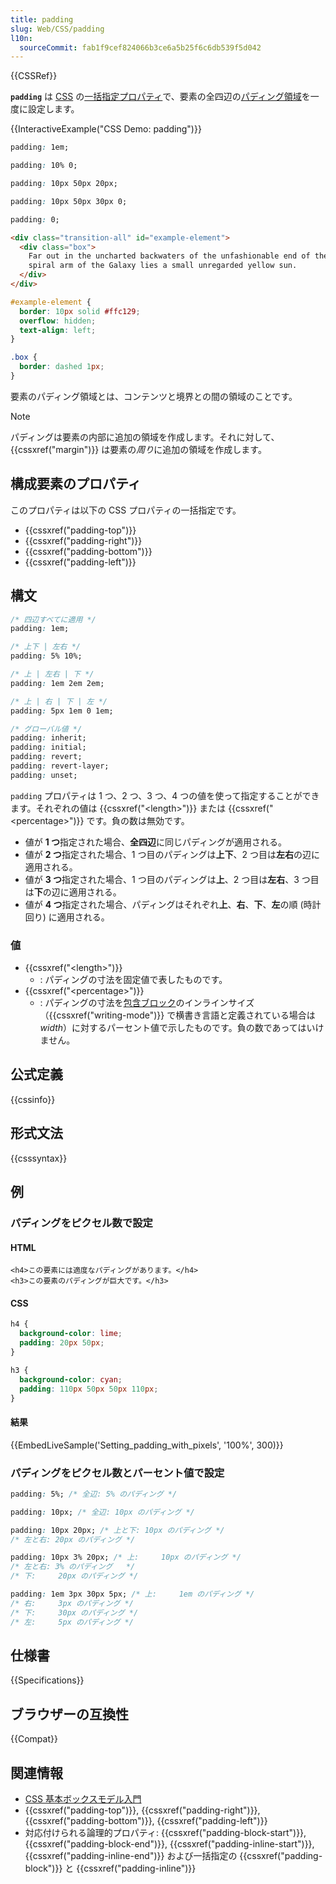 ```yaml
---
title: padding
slug: Web/CSS/padding
l10n:
  sourceCommit: fab1f9cef824066b3ce6a5b25f6c6db539f5d042
---
```


{{CSSRef}}

**`padding`** は [CSS](/ja/docs/Web/CSS) の[一括指定プロパティ](/ja/docs/Web/CSS/Shorthand_properties)で、要素の全四辺の[パディング領域](/ja/docs/Web/CSS/CSS_box_model/Introduction_to_the_CSS_box_model#パディング領域)を一度に設定します。

{{InteractiveExample("CSS Demo: padding")}}

```css interactive-example-choice
padding: 1em;
```

```css interactive-example-choice
padding: 10% 0;
```

```css interactive-example-choice
padding: 10px 50px 20px;
```

```css interactive-example-choice
padding: 10px 50px 30px 0;
```

```css interactive-example-choice
padding: 0;
```

```html interactive-example
<div class="transition-all" id="example-element">
  <div class="box">
    Far out in the uncharted backwaters of the unfashionable end of the western
    spiral arm of the Galaxy lies a small unregarded yellow sun.
  </div>
</div>
```

```css interactive-example
#example-element {
  border: 10px solid #ffc129;
  overflow: hidden;
  text-align: left;
}

.box {
  border: dashed 1px;
}
```

要素のパディング領域とは、コンテンツと境界との間の領域のことです。

> [!NOTE]
> パディングは要素の内部に追加の領域を作成します。それに対して、 {{cssxref("margin")}} は要素の*周り*に追加の領域を作成します。

## 構成要素のプロパティ

このプロパティは以下の CSS プロパティの一括指定です。

- {{cssxref("padding-top")}}
- {{cssxref("padding-right")}}
- {{cssxref("padding-bottom")}}
- {{cssxref("padding-left")}}

## 構文

```css
/* 四辺すべてに適用 */
padding: 1em;

/* 上下 | 左右 */
padding: 5% 10%;

/* 上 | 左右 | 下 */
padding: 1em 2em 2em;

/* 上 | 右 | 下 | 左 */
padding: 5px 1em 0 1em;

/* グローバル値 */
padding: inherit;
padding: initial;
padding: revert;
padding: revert-layer;
padding: unset;
```

`padding` プロパティは 1 つ、2 つ、3 つ、4 つの値を使って指定することができます。それぞれの値は {{cssxref("&lt;length&gt;")}} または {{cssxref("&lt;percentage&gt;")}} です。負の数は無効です。

- 値が **1 つ**指定された場合、**全四辺**に同じパディングが適用される。
- 値が **2 つ**指定された場合、1 つ目のパディングは**上下**、2 つ目は**左右**の辺に適用される。
- 値が **3 つ**指定された場合、1 つ目のパディングは**上**、2 つ目は**左右**、3 つ目は**下**の辺に適用される。
- 値が **4 つ**指定された場合、パディングはそれぞれ**上**、**右**、**下**、**左**の順 (時計回り) に適用される。

### 値

- {{cssxref("&lt;length&gt;")}}
  - : パディングの寸法を固定値で表したものです。
- {{cssxref("&lt;percentage&gt;")}}
  - : パディングの寸法を[包含ブロック](/ja/docs/Web/CSS/Containing_block)のインラインサイズ（{{cssxref("writing-mode")}} で横書き言語と定義されている場合は _width_）に対するパーセント値で示したものです。負の数であってはいけません。

## 公式定義

{{cssinfo}}

## 形式文法

{{csssyntax}}

## 例

### パディングをピクセル数で設定

#### HTML

```html-nolint live-sample___setting_padding_with_pixels
<h4>この要素には適度なパディングがあります。</h4>
<h3>この要素のパディングが巨大です。</h3>
```

#### CSS

```css live-sample___setting_padding_with_pixels
h4 {
  background-color: lime;
  padding: 20px 50px;
}

h3 {
  background-color: cyan;
  padding: 110px 50px 50px 110px;
}
```

#### 結果

{{EmbedLiveSample('Setting_padding_with_pixels', '100%', 300)}}

### パディングをピクセル数とパーセント値で設定

```css
padding: 5%; /* 全辺: 5% のパディング */

padding: 10px; /* 全辺: 10px のパディング */

padding: 10px 20px; /* 上と下: 10px のパディング */
/* 左と右: 20px のパディング */

padding: 10px 3% 20px; /* 上:     10px のパディング */
/* 左と右: 3% のパディング   */
/* 下:     20px のパディング */

padding: 1em 3px 30px 5px; /* 上:     1em のパディング */
/* 右:     3px のパディング */
/* 下:     30px のパディング */
/* 左:     5px のパディング */
```

## 仕様書

{{Specifications}}

## ブラウザーの互換性

{{Compat}}

## 関連情報

- [CSS 基本ボックスモデル入門](/ja/docs/Web/CSS/CSS_box_model/Introduction_to_the_CSS_box_model)
- {{cssxref("padding-top")}}, {{cssxref("padding-right")}}, {{cssxref("padding-bottom")}}, {{cssxref("padding-left")}}
- 対応付けられる論理的プロパティ: {{cssxref("padding-block-start")}}, {{cssxref("padding-block-end")}}, {{cssxref("padding-inline-start")}}, {{cssxref("padding-inline-end")}} および一括指定の {{cssxref("padding-block")}} と {{cssxref("padding-inline")}}
